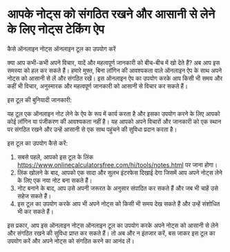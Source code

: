 आपके नोट्स को संगठित रखने और आसानी से लेने के लिए नोट्स टेकिंग ऐप
=================================================================

कैसे ऑनलाइन नोट्स ऑनलाइन टूल का उपयोग करें

क्या आप कभी-कभी अपने विचार, यादें और महत्वपूर्ण जानकारी को बीच-बीच में खो देते हैं? अब आप इस समस्या को हल कर सकते हैं। हमारे मुफ्त, बिना लॉगिन की आवश्यकता वाले ऑनलाइन ऐप के साथ अपने नोट्स को आसानी से लें और संगठित रखें। इस ऑनलाइन ऐप का उपयोग करके आप किसी भी समय और कहीं भी विचार, अनुस्मारक और महत्वपूर्ण जानकारी को आसानी से विचार कर सकते हैं।

इस टूल की बुनियादी जानकारी:

यह टूल एक ऑनलाइन नोट लेने के ऐप के रूप में कार्य करता है और इसका उपयोग करने के लिए आपको कोई लॉगिन या पंजीकरण की आवश्यकता नहीं है। यह आपको अपने विचारों और जानकारी को एक स्थान पर संगठित रखने और उन्हें आसानी से एक साथ पहुंचने की सुविधा प्रदान करता है।

इस टूल का उपयोग कैसे करें:

1. सबसे पहले, आपको इस टूल के लिंक <https://www.onlinecalculatorsfree.com/hi/tools/notes.html> पर जाना होगा।
2. लिंक खोलने के बाद, आपको एक सादा और सुलभ इंटरफेस दिखाई देगा जिसमें आप अपने नोट्स लेने के लिए एक नया नोट बना सकते हैं।
3. नोट बनाने के बाद, आप उसे अपनी जरूरत के अनुसार संपादित कर सकते हैं और जब भी चाहें उसे सहेज सकते हैं।
4. इस टूल का उपयोग करके आप भी अपने नोट्स को किसी भी समय देख सकते हैं और उन्हें संशोधित भी कर सकते हैं।

इस प्रकार, आप इस ऑनलाइन नोट्स ऑनलाइन टूल का उपयोग करके अपने नोट्स को आसानी से लेने और संगठित रखने की सुविधा प्राप्त कर सकते हैं। तो अब और न इंतजार करें, बस जाकर इस टूल का उपयोग करें और अपने नोट्स को संगठित करने का आनंद लें।